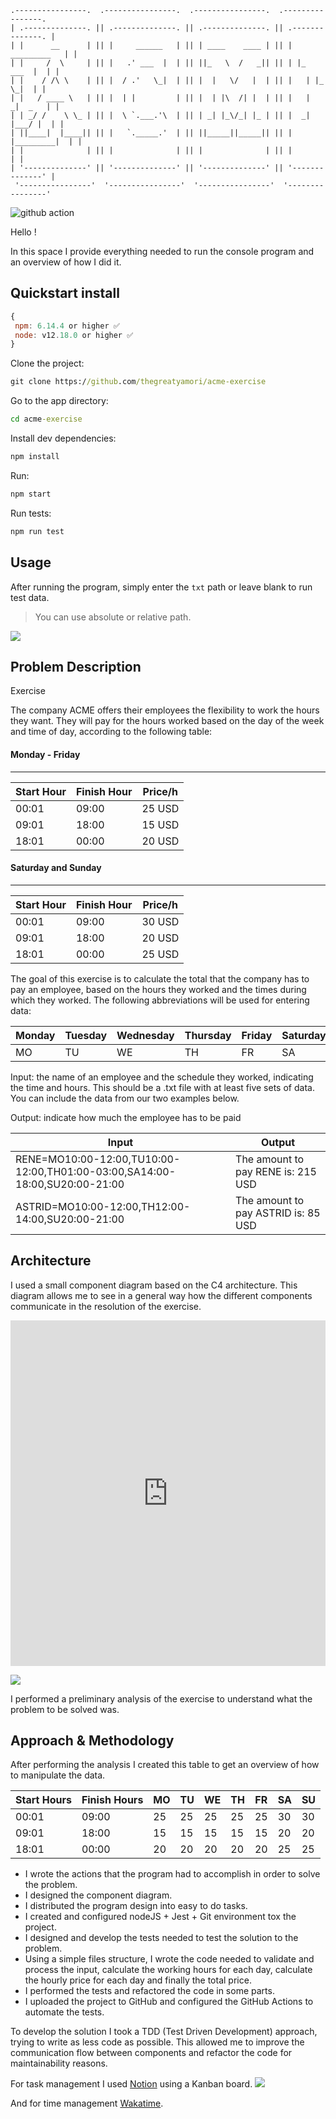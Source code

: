 ```
.----------------.  .----------------.  .----------------.  .----------------. 
| .--------------. || .--------------. || .--------------. || .--------------. |
| |      __      | || |     ______   | || | ____    ____ | || |  _________   | |
| |     /  \     | || |   .' ___  |  | || ||_   \  /   _|| || | |_   ___  |  | |
| |    / /\ \    | || |  / .'   \_|  | || |  |   \/   |  | || |   | |_  \_|  | |
| |   / ____ \   | || |  | |         | || |  | |\  /| |  | || |   |  _|  _   | |
| | _/ /    \ \_ | || |  \ `.___.'\  | || | _| |_\/_| |_ | || |  _| |___/ |  | |
| ||____|  |____|| || |   `._____.'  | || ||_____||_____|| || | |_________|  | |
| |              | || |              | || |              | || |              | |
| '--------------' || '--------------' || '--------------' || '--------------' |
 '----------------'  '----------------'  '----------------'  '----------------' 
```

![github action](https://github.com/israteneda/acme/workflows/tests/badge.svg)

Hello !

In this space I provide everything needed to run the console program and an overview of how I did it.

## Quickstart install

```js
{
 npm: 6.14.4 or higher ✅
 node: v12.18.0 or higher ✅
}
```

Clone the project:

```cmd
git clone https://github.com/thegreatyamori/acme-exercise
```

Go to the app directory:

```cmd
cd acme-exercise
```

Install dev dependencies:

```cmd
npm install
```

Run:

```cmd
npm start
```

Run tests:

```cmd
npm run test
```

## Usage

After running the program, simply enter the `txt` path or leave blank to run test data.

> You can use absolute or relative path.

![](docs/img.jpg)

## Problem Description

Exercise

The company ACME offers their employees the flexibility to work the hours they want. They will pay for the hours worked based on the day of the week and time of day, according to the following table:

#### Monday - Friday

---

| Start Hour | Finish Hour | Price/h |
| ---------- | ----------- | ------- |
| 00:01      | 09:00       | 25 USD  |
| 09:01      | 18:00       | 15 USD  |
| 18:01      | 00:00       | 20 USD  |

#### Saturday and Sunday

---

| Start Hour | Finish Hour | Price/h |
| ---------- | ----------- | ------- |
| 00:01      | 09:00       | 30 USD  |
| 09:01      | 18:00       | 20 USD  |
| 18:01      | 00:00       | 25 USD  |

The goal of this exercise is to calculate the total that the company has to pay an employee, based on the hours they worked and the times during which they worked. The following abbreviations will be used for entering data:

| Monday | Tuesday | Wednesday | Thursday | Friday | Saturday | Sunday |
| ------ | ------- | --------- | -------- | ------ | -------- | ------ |
| MO     | TU      | WE        | TH       | FR     | SA       | SU     |

Input: the name of an employee and the schedule they worked, indicating the time and hours. This should be a .txt file with at least five sets of data. You can include the data from our two examples below.

Output: indicate how much the employee has to be paid

| Input                                                                      | Output                              |
| -------------------------------------------------------------------------- | ----------------------------------- |
| RENE=MO10:00-12:00,TU10:00-12:00,TH01:00-03:00,SA14:00-18:00,SU20:00-21:00 | The amount to pay RENE is: 215 USD  |
| ASTRID=MO10:00-12:00,TH12:00-14:00,SU20:00-21:00                           | The amount to pay ASTRID is: 85 USD |

## Architecture

I used a small component diagram based on the C4 architecture. This diagram allows me to see in a general way how the different components communicate in the resolution of the exercise.

<iframe frameborder="0" style="width:100%;height:553px;" src="https://viewer.diagrams.net/?edit=_blank&layers=1&nav=1&title=dfs.drawio#R7Ztbd9o4EIB%2FDWefkuMLxuSRW9o93bY5m013%2ByhsAWpkySvLAffX70iWsU2cBBIS3I05bbBGo5EljWY%2BZOi5k2jzQaB49ZmHmPYcK9z03GnPcWzLseFNSbJcMrAvcsFSkNAolYJr8hMXLY00JSFOaoqScypJXBcGnDEcyJoMCcHXdbUFp%2FVeY7TE9wTXAaL3pX%2BTUK5y6dDxS%2FlHTJaromd7YMYXoULZjCRZoZCvKyJ31nMngnOZX0WbCaZq8op5ydtdPlC7vTGBmWxowOc%2F1HyABkUBXsG4sdiZsv4XFJlhTjhLOIzZseBKIsKwKJT%2BymKjNNvgIJWEsxm7I4KzSPVstEZxTEmAVG2uTDiWZ3iDRUASbJ9b52YaKJqDi2iVnjOgcOvjkNyp%2BZGZmfTBv6malLHEG3mGKFmCyZFqiheyrIWrZf7umZE4XmERZkEbLTSO0o%2BXd1UdKfToTR%2Fq1Kms1mJ2c3mV3dxe9%2BWnL9%2B%2Bhp9G1vzM3nrBdnXLm3MET1mIVXsbzK1XROLrGJYSBGvYayBbyYiaaj2rYxTcLnWzCadcQBXjDPTHC0JpIeo57kK%2FlBzWuiK39AvkZi6meiKgKAKzMT0oJVLwW9zU7A4LCTNDR6b5nEvJI6iIsESzkEhzs6o4RRKp5v64nGnja%2BXMw2pU6zGYQHNa11ggmuCeP1X%2F3HHMCZPazT21YNa58omJpf%2BrlZpoYZPMvy%2B0VamwUBc2yXyvyaTd0PeuzGkQNpps6NvauUlvunW%2Bamwwe14tEd5URMb9PmAOqyIyUDG1jmc2bFYEZFNeV8Ogka0qIdArGiITbpZb22V0ggvj80XRxKvmYNe4fQZmSIimZsukCaSKPNiW%2BwiHENBNkQu54kvOEJ2V0nG505QXlzp%2FcB4bl%2F2BpczMJkCp5PXdF6Jktd2pD859wlMR4EcG5Jr8hsQSy0f0vFxPDezRlRSYQpi6q2eyA1Zlv2UoEnoL1gFviPxHNT%2F3TOl7pWa6MZZ1IasUrrAgMBlYFDIGE1MxpIrfq3WlKV3KqqVdY2%2FsHHa%2FVd7heC30Dv9Y7lFzjtJX2uwegzdyj8P483cWp1uWLInzmi%2FkGmYDxNdZInFUqExxEggSl7j5DZglRFJ5loVYqPoVPMCJ9jUrVLQBnlr20oCh8yeIct7Ik3U4zAHmMSo0fYnHjClL1RE%2BDLZPMqb7ZoxZZ8ktYxYsGYBLK6ev0KRtdWz49my482Fg6I3Hl1YT1%2FvD0XA6PA5Nuv0dmnTu06Q9aKBJ24ZPjtXX4ZHoWXA5bE3aOlKC8PZMEH678MFqzToU%2BFBcV3L%2BL08P%2BzrHRbucoz2fALdsWXMO%2F3je4fwK7nF8uNRNR0KgrKJgEnlp%2BUoJymTjDerJxrGcqq89qe%2F1hzu%2Bmd9B6anbobycfGdRTHmG8Uvgd7aRAgVqSiy5UvrYGP1NiZgmWUPFCWZhqbfG%2BJaqqV1zcUvYUiVfcAatwOHPRyioM2GKkuR9cbPXcXPHzafnZm%2F4i3Fz8WCsTTn5f3ga6J8sI%2B9LbP3VKPt65RLn22V4N%2Fj5%2Bfv6CzqzW%2Bccr0Xz%2FrF4bWflXtddLl7HOQ4johw6XkxDW%2BQJOFMB93HcgRSngAejhGiNCDESpzBsrEzkA0jOFQshGmh5YuxUjMTqqbkV5rDagFuELbiIzKPjnLCuBAlwgVjn74ux%2FI6xOsZqH2O5lrcnY%2FXf6Em37bYmb9Yy1LEI6%2FmJ7WJfDnJOxUHNlNye4%2BVyDZ0jYbLdopOrvf2jHSdXw3snUf6Or73iSZRBkeeD140klPxEmmASjUVCv4eqLTDZHP3gmokArhDVAAVrqvSDHKoUPenvj8YCB0TpxlwTFUEKvUYhdD5xeyM7KdsUTWAraV3JJVJlpK0vtU19AykzB2MYhfydkVaV6zvS6kjrRKS1%2Fb5gcZpl73ua5b4Rabnte954tOOrnbx8yrRc4Fh7zq8OS5V%2FIrZ8UaqcqjmNCMPl4UCsSUHkli0UBFyE%2BRmFPijIlYpqvqgcO4SFsfCdpbXcjbq81uW1E%2Be1i50ThL3z2tGf0hwWx76m8oXfu7zUB5oqIlVMvZv40%2B%2FiTxd%2FTh9%2FHH8n%2FpzuKfFh8UedGCQvCT%2Fq53oBpxT6zB%2BqaDBC6YZQgvQULVKm63LQ0qEqQEpzrnkKA96Hap8rEWKZthfFsOuYfG80NeiiWRfNTh%2FNdp%2FHeKeLZlAsf6Cdn7eWP3N3Z%2F8B"></iframe>

![](docs/diagram.svg)

I performed a preliminary analysis of the exercise to understand what the problem to be solved was.

## Approach & Methodology

After performing the analysis I created this table to get an overview of how to manipulate the data.

|Start Hours|Finish Hours|MO|TU|WE|TH|FR|SA|SU|
|---|---|---|---|---|---|---|---|---|
|00:01|09:00|25|25|25|25|25|30|30|
|09:01|18:00|15|15|15|15|15|20|20|
|18:01|00:00|20|20|20|20|20|25|25|

- I wrote the actions that the program had to accomplish in order to solve the problem.
- I designed the component diagram.
- I distributed the program design into easy to do tasks.
- I created and configured nodeJS + Jest + Git environment tox the project.
- I designed and develop the tests needed to test the solution to the problem.
- Using a simple files structure, I wrote the code needed to validate and process the input, calculate the working hours for each day, calculate the hourly price for each day and finally the total price.
- I performed the tests and refactored the code in some parts.
- I uploaded the project to GitHub and configured the GitHub Actions to automate the tests.

To develop the solution I took a TDD (Test Driven Development) approach, trying to write as less code as possible. This allowed me to improve the communication flow between components and refactor the code for maintainability reasons.

For task management I used [Notion](https://www.notion.so/ ) using a Kanban board.
![](docs/img1.jpg)

And for time management [Wakatime](https://wakatime.com/).

